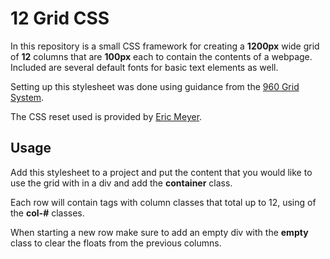 # 12 Grid CSS

In this repository is a small CSS framework for creating a **1200px** wide grid of **12** columns that are **100px** each to contain the contents of a webpage. Included are several default fonts for basic text elements as well.

Setting up this stylesheet was done using guidance from the [960 Grid System](https://960.gs/).

The CSS reset used is provided by [Eric Meyer](https://meyerweb.com/eric/tools/css/reset/).

## Usage

Add this stylesheet to a project and put the content that you would like to use the grid with in a div and add the **container** class.

Each row will contain tags with column classes that total up to 12, using of the **col-#** classes.

When starting a new row make sure to add an empty div with the **empty** class to clear the floats from the previous columns.